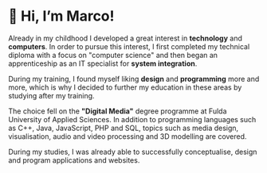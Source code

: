 # 👋 Hi, I’m Marco!

Already in my childhood I developed a great interest in **technology** and **computers**. In order to pursue this interest, I first completed my 
technical diploma with a focus on "computer science" and then began an apprenticeship as an IT specialist for **system integration**.

During my training, I found myself liking **design** and **programming** more and more, which is why I decided to further my education in these areas by studying after my training.

The choice fell on the **"Digital Media"** degree programme at Fulda University of Applied Sciences. In addition to programming languages such as C++, Java, JavaScript, PHP and SQL, topics such as media design, visualisation, audio and video processing and 3D modelling are covered.

During my studies, I was already able to successfully conceptualise, design and program applications and websites.
